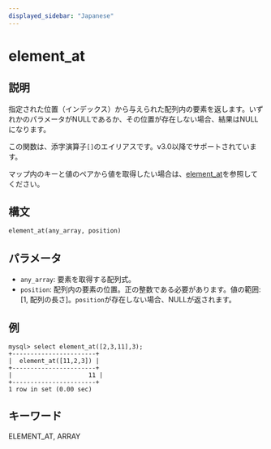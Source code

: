 ```yaml
---
displayed_sidebar: "Japanese"
---
```


# element_at

## 説明

指定された位置（インデックス）から与えられた配列内の要素を返します。いずれかのパラメータがNULLであるか、その位置が存在しない場合、結果はNULLになります。

この関数は、添字演算子`[]`のエイリアスです。v3.0以降でサポートされています。

マップ内のキーと値のペアから値を取得したい場合は、[element_at](../map-functions/element_at.md)を参照してください。

## 構文

```Haskell
element_at(any_array, position)
```

## パラメータ

- `any_array`: 要素を取得する配列式。
- `position`: 配列内の要素の位置。正の整数である必要があります。値の範囲: [1, 配列の長さ]。`position`が存在しない場合、NULLが返されます。

## 例

```plain text
mysql> select element_at([2,3,11],3);
+-----------------------+
|  element_at([11,2,3]) |
+-----------------------+
|                     11 |
+-----------------------+
1 row in set (0.00 sec)
```

## キーワード

ELEMENT_AT, ARRAY